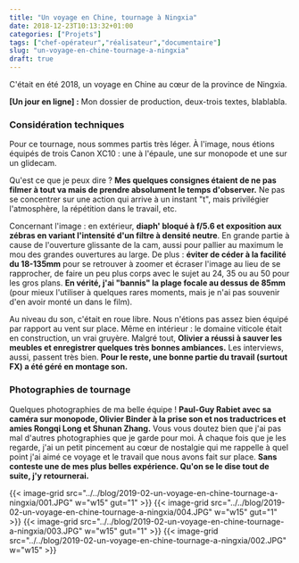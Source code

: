 ```yaml
---
title: "Un voyage en Chine, tournage à Ningxia"
date: 2018-12-23T10:13:32+01:00
categories: ["Projets"]
tags: ["chef-opérateur","réalisateur","documentaire"]
slug: "un-voyage-en-chine-tournage-a-ningxia"
draft: true
---
```


C'était en été 2018, un voyage en Chine au cœur de la province de Ningxia.

**[Un jour en ligne] :** Mon dossier de production, deux-trois textes, blablabla.

### Considération techniques

Pour ce tournage, nous sommes partis très léger. À l'image, nous étions équipés de trois Canon XC10 : une à l'épaule, une sur monopode et une sur un glidecam.

Qu'est ce que je peux dire ? **Mes quelques consignes étaient de ne pas filmer à tout va mais de prendre absolument le temps d'observer.** Ne pas se concentrer sur une action qui arrive à un instant "t", mais privilégier l'atmosphère, la répétition dans le travail, etc.

Concernant l'image : en extérieur, **diaph' bloqué à f/5.6 et exposition aux zébras en variant l'intensité d'un filtre à densité neutre**. En grande partie à cause de l'ouverture glissante de la cam, aussi pour pallier au maximum le mou des grandes ouvertures au large. De plus : **éviter de céder à la facilité du 18-135mm** pour se retrouver à zoomer et écraser l'image au lieu de se rapprocher, de faire un peu plus corps avec le sujet au 24, 35 ou au 50 pour les gros plans. **En vérité, j'ai "bannis" la plage focale au dessus de 85mm** (pour  mieux l'utiliser à quelques rares moments, mais je n'ai pas souvenir d'en avoir monté un dans le film).

Au niveau du son, c'était en roue libre. Nous n'étions pas assez bien équipé par rapport au vent sur place. Même en intérieur : le domaine viticole était en construction, un vrai gruyère. Malgré tout, **Olivier a réussi à sauver les meubles et enregistrer quelques très bonnes ambiances.** Les interviews, aussi, passent très bien. **Pour le reste, une bonne partie du travail (surtout FX) a été géré en montage son.**

### Photographies de tournage

Quelques photographies de ma belle équipe ! **Paul-Guy Rabiet avec sa caméra sur monopode, Olivier Binder à la prise son et nos traductrices et amies Rongqi Long et Shunan Zhang.** Vous vous doutez bien que j'ai pas mal d'autres photographies que je garde pour moi. À chaque fois que je les regarde, j'ai un petit pincement au cœur de nostalgie qui me rappelle à quel point j'ai aimé ce voyage et le travail que nous avons fait sur place. **Sans conteste une de mes plus belles expérience. Qu'on se le dise tout de suite, j'y retournerai.**

{{< image-grid src="../../blog/2019-02-un-voyage-en-chine-tournage-a-ningxia/001.JPG" w="w15" gut="1" >}}
{{< image-grid src="../../blog/2019-02-un-voyage-en-chine-tournage-a-ningxia/004.JPG" w="w15" gut="1" >}}
{{< image-grid src="../../blog/2019-02-un-voyage-en-chine-tournage-a-ningxia/003.JPG" w="w15" gut="1" >}}
{{< image-grid src="../../blog/2019-02-un-voyage-en-chine-tournage-a-ningxia/002.JPG" w="w15" >}}
